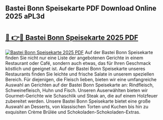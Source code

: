 ## Bastei Bonn Speisekarte PDF Download Online 2025 aPL3d

# <h2><a href="http://gc68z8f.nevu.top/?p=Bastei+Bonn+Speisekarte">🔗 👉🔴 Bastei Bonn Speisekarte 2025 PDF</a></h2>

[![Bastei Bonn Speisekarte 2025 PDF](https://i.imgur.com/dBaPXMq.png)](http://gc68z8f.nevu.top/?p=Bastei+Bonn+Speisekarte)
Auf der Bastei Bonn Speisekarte finden Sie nicht nur eine Liste der angebotenen Gerichte in einem Restaurant oder Café, sondern auch etwas, das für Ihren Geschmack köstlich und geeignet ist. Auf der Bastei Bonn Speisekarte unseres Restaurants finden Sie leichte und frische Salate in unserem speziellen Bereich. Für diejenigen, die Fleisch lieben, bieten wir eine umfangreiche Auswahl an Gerichten auf der Bastei Bonn Speisekarte an: Rindfleisch, Schweinefleisch, Huhn und Fisch. Unseren Auserwählten bieten wir Gourmet-Gerichte wie Schaschlik und Steak an, die auf einem Holzfeuer zubereitet werden. Unsere Bastei Bonn Speisekarte bietet eine große Auswahl an Desserts, von klassischen Torten und Kuchen bis hin zu exquisiten Crème Brûlée und Schokoladen-Schokoladen-Extras.
